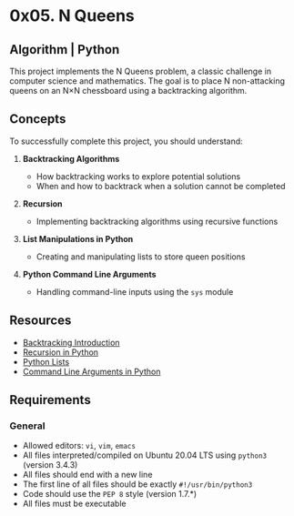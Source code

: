 # 0x05. N Queens

## Algorithm | Python

This project implements the N Queens problem, a classic challenge in computer science and mathematics. The goal is to place N non-attacking queens on an N×N chessboard using a backtracking algorithm.

## Concepts

To successfully complete this project, you should understand:

1. **Backtracking Algorithms**
   - How backtracking works to explore potential solutions
   - When and how to backtrack when a solution cannot be completed

2. **Recursion**
   - Implementing backtracking algorithms using recursive functions

3. **List Manipulations in Python**
   - Creating and manipulating lists to store queen positions

4. **Python Command Line Arguments**
   - Handling command-line inputs using the `sys` module

## Resources

- [Backtracking Introduction](https://www.geeksforgeeks.org/backtracking-introduction/)
- [Recursion in Python](https://realpython.com/python-recursion/)
- [Python Lists](https://docs.python.org/3/tutorial/datastructures.html#more-on-lists)
- [Command Line Arguments in Python](https://docs.python.org/3/tutorial/stdlib.html#command-line-arguments)

## Requirements

### General

- Allowed editors: `vi`, `vim`, `emacs`
- All files interpreted/compiled on Ubuntu 20.04 LTS using `python3` (version 3.4.3)
- All files should end with a new line
- The first line of all files should be exactly `#!/usr/bin/python3`
- Code should use the `PEP 8` style (version 1.7.*)
- All files must be executable
